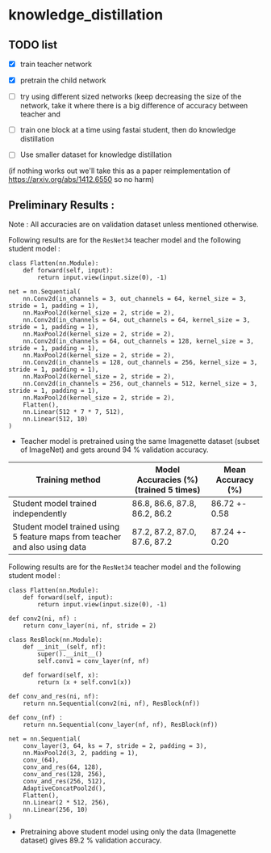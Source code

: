 # knowledge_distillation

## TODO list
- [x] train teacher network
- [x] pretrain the child network
- [ ] try using different sized networks (keep decreasing the size of the network, take it where there is a big difference of accuracy between teacher and 
- [ ] train one block at a time using fastai 
student, then do knowledge distillation 
- [ ] Use smaller dataset for knowledge distillation 



(if nothing works out we'll take this as a paper reimplementation of https://arxiv.org/abs/1412.6550 so no harm)


## Preliminary Results : 
Note : All accuracies are on validation dataset unless mentioned otherwise.

Following results are for the `ResNet34` teacher model and the following student model : 
```
class Flatten(nn.Module):
    def forward(self, input):
        return input.view(input.size(0), -1)

net = nn.Sequential(
    nn.Conv2d(in_channels = 3, out_channels = 64, kernel_size = 3, stride = 1, padding = 1),
    nn.MaxPool2d(kernel_size = 2, stride = 2),
    nn.Conv2d(in_channels = 64, out_channels = 64, kernel_size = 3, stride = 1, padding = 1),
    nn.MaxPool2d(kernel_size = 2, stride = 2),
    nn.Conv2d(in_channels = 64, out_channels = 128, kernel_size = 3, stride = 1, padding = 1),
    nn.MaxPool2d(kernel_size = 2, stride = 2),
    nn.Conv2d(in_channels = 128, out_channels = 256, kernel_size = 3, stride = 1, padding = 1),
    nn.MaxPool2d(kernel_size = 2, stride = 2),
    nn.Conv2d(in_channels = 256, out_channels = 512, kernel_size = 3, stride = 1, padding = 1),
    nn.MaxPool2d(kernel_size = 2, stride = 2),
    Flatten(),
    nn.Linear(512 * 7 * 7, 512),
    nn.Linear(512, 10)
)
```

- Teacher model is pretrained using the same Imagenette dataset (subset of ImageNet) and gets around 94 % validation accuracy.

| Training method | Model Accuracies (%) (trained 5 times) | Mean Accuracy (%) |
| --------------|------------------------------------| ------------- |
| Student model trained independently | 86.8, 86.6, 87.8, 86.2, 86.2 | 86.72 +- 0.58
| Student model trained using 5 feature maps from teacher and also using data | 87.2, 87.2, 87.0, 87.6, 87.2 | 87.24 +- 0.20|

Following results are for the `ResNet34` teacher model and the following student model :
```
class Flatten(nn.Module):
    def forward(self, input):
        return input.view(input.size(0), -1)

def conv2(ni, nf) : 
    return conv_layer(ni, nf, stride = 2)

class ResBlock(nn.Module):
    def __init__(self, nf):
        super().__init__()
        self.conv1 = conv_layer(nf, nf)
        
    def forward(self, x): 
        return (x + self.conv1(x))

def conv_and_res(ni, nf): 
    return nn.Sequential(conv2(ni, nf), ResBlock(nf))

def conv_(nf) : 
    return nn.Sequential(conv_layer(nf, nf), ResBlock(nf))
    
net = nn.Sequential(
    conv_layer(3, 64, ks = 7, stride = 2, padding = 3),
    nn.MaxPool2d(3, 2, padding = 1),
    conv_(64),
    conv_and_res(64, 128),
    conv_and_res(128, 256),
    conv_and_res(256, 512),
    AdaptiveConcatPool2d(),
    Flatten(),
    nn.Linear(2 * 512, 256),
    nn.Linear(256, 10)
)
```
- Pretraining above student model using only the data (Imagenette dataset) gives 89.2 % validation accuracy.
